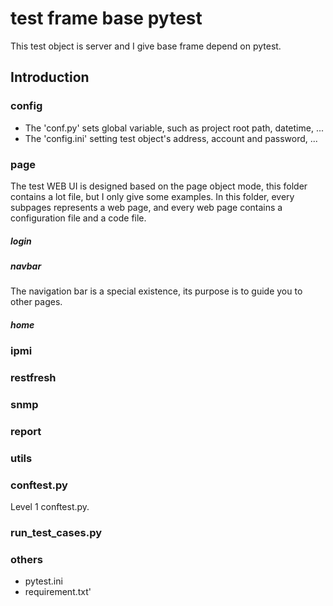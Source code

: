 # test frame base pytest

This test object is server and I give base frame depend on pytest.

## Introduction
### config
- The 'conf.py' sets global variable, such as project root path, datetime, ... 
- The 'config.ini' setting test object's address, account and password, ...
### page
The test WEB UI is designed based on the page object mode, this folder contains a lot file, but I only give some examples.
In this folder, every subpages represents a web page, and every web page contains a configuration file and a code file.
##### login
##### navbar
The navigation bar is a special existence, its purpose is to guide you to other pages.
##### home

### ipmi

### restfresh

### snmp

### report

### utils

### conftest.py
Level 1 conftest.py.

### run_test_cases.py

###  others
- pytest.ini
- requirement.txt'
